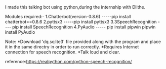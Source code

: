 I made this talking bot using python,during the internship with Dlithe.

Modules required:- 1.Chatterbot(version-0.8.6) -----pip install chatterbot==0.8.6 2.pyttsx3 -----pip install pyttsx3 3.3SpeechRecognition ---- pip install SpeechRecognition 4.PyAudio ----- pip install pipwin pipwin install PyAudio

Note: *Download 'dq.sqlite3' file provided along with the program and place it in the same directry in order to run correctly. *Requires Internet connection for speech recognition. *Talk loud and clear.

reference:https://realpython.com/python-speech-recognition/
